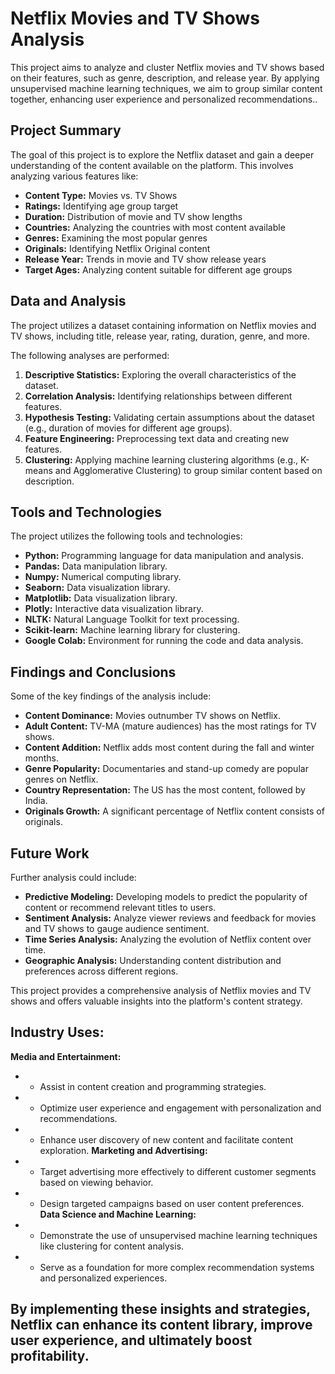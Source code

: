 # Netflix Movies and TV Shows Analysis

This project aims to analyze and cluster Netflix movies and TV shows based on their features, such as genre, description, and release year.  By applying unsupervised machine learning techniques, we aim to group similar content together, enhancing user experience and personalized recommendations.. 

## Project Summary

The goal of this project is to explore the Netflix dataset and gain a deeper understanding of the content available on the platform. This involves analyzing various features like:

* **Content Type:**  Movies vs. TV Shows
* **Ratings:** Identifying age group target
* **Duration:** Distribution of movie and TV show lengths
* **Countries:** Analyzing the countries with most content available
* **Genres:** Examining the most popular genres
* **Originals:** Identifying Netflix Original content
* **Release Year:**  Trends in movie and TV show release years
* **Target Ages:** Analyzing content suitable for different age groups

## Data and Analysis

The project utilizes a dataset containing information on Netflix movies and TV shows, including title, release year, rating, duration, genre, and more. 

The following analyses are performed:

1. **Descriptive Statistics:** Exploring the overall characteristics of the dataset.
2. **Correlation Analysis:** Identifying relationships between different features.
3. **Hypothesis Testing:** Validating certain assumptions about the dataset (e.g., duration of movies for different age groups).
4. **Feature Engineering:** Preprocessing text data and creating new features.
5. **Clustering:** Applying machine learning clustering algorithms (e.g., K-means and Agglomerative Clustering) to group similar content based on description.

## Tools and Technologies

The project utilizes the following tools and technologies:

* **Python:** Programming language for data manipulation and analysis.
* **Pandas:** Data manipulation library.
* **Numpy:** Numerical computing library.
* **Seaborn:** Data visualization library.
* **Matplotlib:** Data visualization library.
* **Plotly:** Interactive data visualization library.
* **NLTK:** Natural Language Toolkit for text processing.
* **Scikit-learn:** Machine learning library for clustering.
* **Google Colab:** Environment for running the code and data analysis.

## Findings and Conclusions

Some of the key findings of the analysis include:

* **Content Dominance:** Movies outnumber TV shows on Netflix.
* **Adult Content:** TV-MA (mature audiences) has the most ratings for TV shows.
* **Content Addition:** Netflix adds most content during the fall and winter months.
* **Genre Popularity:** Documentaries and stand-up comedy are popular genres on Netflix.
* **Country Representation:** The US has the most content, followed by India.
* **Originals Growth:** A significant percentage of Netflix content consists of originals.

## Future Work

Further analysis could include:

* **Predictive Modeling:** Developing models to predict the popularity of content or recommend relevant titles to users.
* **Sentiment Analysis:** Analyze viewer reviews and feedback for movies and TV shows to gauge audience sentiment.
* **Time Series Analysis:** Analyzing the evolution of Netflix content over time.
* **Geographic Analysis:** Understanding content distribution and preferences across different regions.


This project provides a comprehensive analysis of Netflix movies and TV shows and offers valuable insights into the platform's content strategy. 


## Industry Uses:

**Media and Entertainment:**
*   - Assist in content creation and programming strategies.
*   - Optimize user experience and engagement with personalization and recommendations.
*   - Enhance user discovery of new content and facilitate content exploration.
  **Marketing and Advertising:**
*   - Target advertising more effectively to different customer segments based on viewing behavior.
*   - Design targeted campaigns based on user content preferences.
  **Data Science and Machine Learning:**
*   - Demonstrate the use of unsupervised machine learning techniques like clustering for content analysis.
*   - Serve as a foundation for more complex recommendation systems and personalized experiences.

## By implementing these insights and strategies, Netflix can enhance its content library, improve user experience, and ultimately boost profitability.

